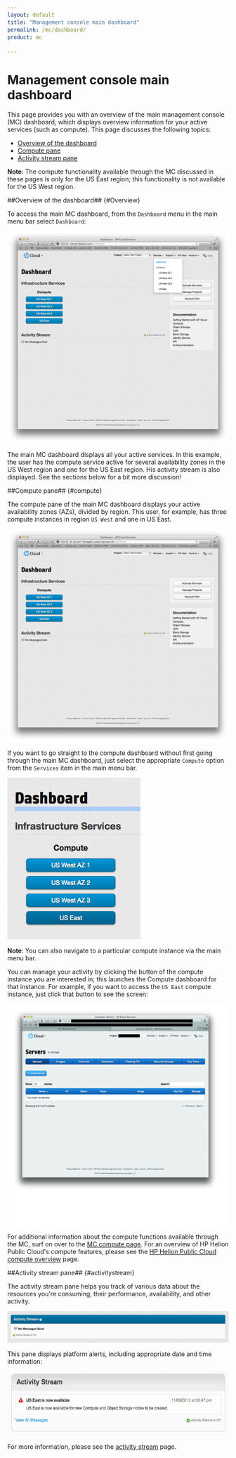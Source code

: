 ```yaml
---
layout: default
title: "Management console main dashboard"
permalink: /mc/dashboard/
product: mc

---
```

# Management console main dashboard

This page provides you with an overview of the main management console (MC) dashboard, which displays overview information for your active services (such as compute).  This page discusses the following topics:

* [Overview of the dashboard](#Overview)
* [Compute pane](#compute)
* [Activity stream pane](#activitystream)

**Note**:  The compute functionality available through the MC discussed in these pages is only for the US East region; this functionality is not available for the US West region. 


##Overview of the dashboard## {#Overview}

To access the main MC dashboard, from the `Dashboard` menu in the main menu bar select `Dashboard`:

<img src="media/main-dash-all-services.png" width="580" alt="" />

The main MC dashboard displays all your active services.  In this example, the user has the compute service active for several availability zones in the US West region and one for the US East region.  His activity stream is also displayed.  See the sections below for a bit more discussion!


##Compute pane## {#compute}

The compute pane of the main MC dashboard displays your active availability zones (AZs), divided by region.  This user, for example, has three compute instances in region `US West` and one in US East.

<img src="media/main-dash.png" width="580" alt="" />

If you want to go straight to the compute dashboard without first going through the main MC dashboard, just select the appropriate `Compute` option from the `Services` item in the main menu bar.

<img src="media/main-dash-compute-us-east.png" alt="" />

**Note**:  You can also navigate to a particular compute instance via the main menu bar.

You can manage your activity by clicking the button of the compute instance you are interested in; this launches the Compute dashboard for that instance.  For example, if you want to access the `US East` compute instance, just click that button to see the screen:

<img src="media/servers-main.jpg" width="580" alt="" />

For additional information about the compute functions available through the MC, surf on over to the [MC compute page](/mc/compute).  For an overview of HP Helion Public Cloud's compute features, please see the [HP Helion Public Cloud compute overview](/compute) page.


<!-- ##Object storage pane## {#object-storage}

The object storage pane of the main MC dashboard appears directly below the [compute pane](#compute), divided by region.

<img src="media/main-dash.jpg" width="580" alt="" />

To access your object storage containers, just click the `Browse Containers` button.  This launches the object storage details screen and displays your containers and any related information:

<img src="media/object-storage01.jpg" width="580" alt="" />

This user has two containers in the `US West` region: `Nova-stuff` (which contains one object) and `fog-rocks` (which is empty).  The information block for each container gives you the `Object Count`, `Size`, `Sharing` information, and indicates whether or not CDN is enabled.  You can also use the object storage details screen to create new public or private containers.

For additional information about the compute functions available through the MC, surf on over to the [MC object storage page](/mc/object-storage). 

For an overview of HP Helion Public Cloud's object storage features, please see the [HP Helion Public Cloud object storage overview](/object-storage/) page. -->

##Activity stream pane## {#activitystream}

The activity stream pane helps you track of various data about the resources you're consuming, their performance, availability, and other activity.  

<img src="media/activity-stream-detail.png" width="580" alt="" />

This pane displays platform alerts, including appropriate date and time information:

<img src="media/Screen_Shot_2012-11-09_at_1.48.12_PM.png" width="580" height="146" alt="" />

For more information, please see the [activity stream](/activity-stream/) page.

<!-- Other panes discussed as they are--theoretically--added 

##Monitoring pane## {#monitoring}

info

##RDB as a service pane## {#RDB}

info

##Load balancing as a service## {#LoadBalancing}

info

##DNS## {#DNS}

info

-->
